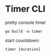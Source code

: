 # Timer CLI

pretty console timer

`go build -o timer`

start countdown:

```shell
timer [duration]
```
